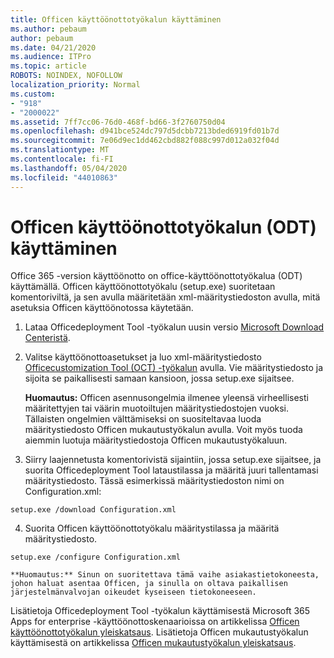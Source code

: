 ```yaml
---
title: Officen käyttöönottotyökalun käyttäminen
ms.author: pebaum
author: pebaum
ms.date: 04/21/2020
ms.audience: ITPro
ms.topic: article
ROBOTS: NOINDEX, NOFOLLOW
localization_priority: Normal
ms.custom:
- "918"
- "2000022"
ms.assetid: 7ff7cc06-76d0-468f-bd66-3f2760750d04
ms.openlocfilehash: d941bce524dc797d5dcbb7213bded6919fd01b7d
ms.sourcegitcommit: 7e06d9ec1dd462cbd882f088c997d012a032f04d
ms.translationtype: MT
ms.contentlocale: fi-FI
ms.lasthandoff: 05/04/2020
ms.locfileid: "44010863"
---
```

# <a name="using-the-office-deployment-tool-odt"></a>Officen käyttöönottotyökalun (ODT) käyttäminen

Office 365 -version käyttöönotto on office-käyttöönottotyökalua (ODT) käyttämällä. Officen käyttöönottotyökalu (setup.exe) suoritetaan komentoriviltä, ja sen avulla määritetään xml-määritystiedoston avulla, mitä asetuksia Officen käyttöönotossa käytetään.
  
1. Lataa Officedeployment Tool -työkalun uusin versio [Microsoft Download Centeristä](https://go.microsoft.com/fwlink/p/?LinkID=626065).

2. Valitse käyttöönottoasetukset ja luo xml-määritystiedosto [Officecustomization Tool (OCT) -työkalun](https://config.office.com) avulla. Vie määritystiedosto ja sijoita se paikallisesti samaan kansioon, jossa setup.exe sijaitsee.

    **Huomautus:** Officen asennusongelmia ilmenee yleensä virheellisesti määritettyjen tai väärin muotoiltujen määritystiedostojen vuoksi. Tällaisten ongelmien välttämiseksi on suositeltavaa luoda määritystiedosto Officen mukautustyökalun avulla. Voit myös tuoda aiemmin luotuja määritystiedostoja Officen mukautustyökaluun.

3. Siirry laajennetusta komentorivistä sijaintiin, jossa setup.exe sijaitsee, ja suorita Officedeployment Tool lataustilassa ja määritä juuri tallentamasi määritystiedosto. Tässä esimerkissä määritystiedoston nimi on Configuration.xml:
    
  ```
  setup.exe /download Configuration.xml  
  ```

4. Suorita Officen käyttöönottotyökalu määritystilassa ja määritä määritystiedosto.
    
  ```
  setup.exe /configure Configuration.xml
  ```

    **Huomautus:** Sinun on suoritettava tämä vaihe asiakastietokoneesta, johon haluat asentaa Officen, ja sinulla on oltava paikallisen järjestelmänvalvojan oikeudet kyseiseen tietokoneeseen.

Lisätietoja Officedeployment Tool -työkalun käyttämisestä Microsoft 365 Apps for enterprise -käyttöönottoskenaarioissa on artikkelissa [Officen käyttöönottotyökalun yleiskatsaus](https://docs.microsoft.com/deployoffice/overview-office-deployment-tool). Lisätietoja Officen mukautustyökalun käyttämisestä on artikkelissa [Officen mukautustyökalun yleiskatsaus](https://docs.microsoft.com/DeployOffice/overview-of-the-office-customization-tool-for-click-to-run).
